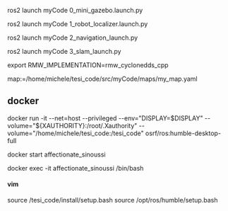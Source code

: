 ros2 launch myCode 0_mini_gazebo.launch.py

ros2 launch myCode 1_robot_localizer.launch.py

ros2 launch myCode 2_navigation_launch.py

ros2 launch myCode 3_slam_launch.py

export RMW_IMPLEMENTATION=rmw_cyclonedds_cpp

map:=/home/michele/tesi_code/src/myCode/maps/my_map.yaml


## docker

docker run -it --net=host --privileged --env="DISPLAY=$DISPLAY" --volume="${XAUTHORITY}:/root/.Xauthority" --volume="/home/michele/tesi_code:/tesi_code" osrf/ros:humble-desktop-full

docker start affectionate_sinoussi

docker exec -it affectionate_sinoussi /bin/bash

#### vim
source /tesi_code/install/setup.bash
source /opt/ros/humble/setup.bash